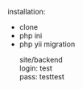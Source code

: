 installation:
    <ul>
        <li>clone</li>
        <li>php ini</li>
        <li>php yii migration</li>
        
        
site/backend<br/>
        login: test<Br/>
        pass: testtest
    </ul>
